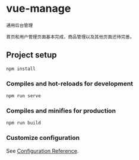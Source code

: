 # vue-manage
```
通用后台管理

首页和用户管理页面基本完成，商品管理以及其他页面还待完善。
```
## Project setup
```
npm install
```

### Compiles and hot-reloads for development
```
npm run serve
```

### Compiles and minifies for production
```
npm run build
```

### Customize configuration
See [Configuration Reference](https://cli.vuejs.org/config/).
